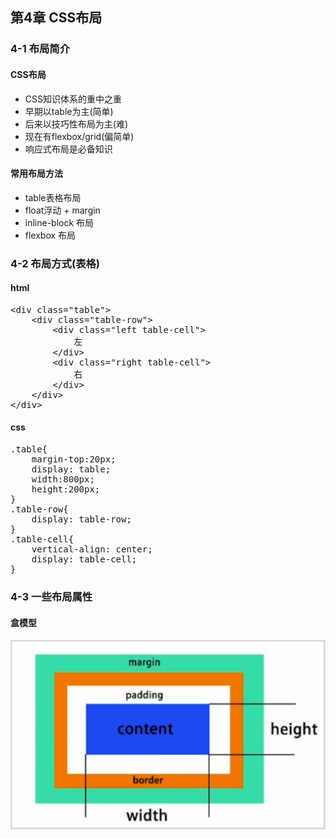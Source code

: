 ## 第4章 CSS布局 ##

### 4-1 布局简介 ###
#### CSS布局 ####
- CSS知识体系的重中之重
- 早期以table为主(简单)
- 后来以技巧性布局为主(难)
- 现在有flexbox/grid(偏简单)
- 响应式布局是必备知识
#### 常用布局方法 ####
- table表格布局
- float浮动 + margin
- inline-block 布局
- flexbox 布局

### 4-2 布局方式(表格) ###
#### html ####
<pre>
&lt;div class="table"&gt;
    &lt;div class="table-row"&gt;
        &lt;div class="left table-cell"&gt;
            左
        &lt;/div&gt;
        &lt;div class="right table-cell"&gt;
            右
        &lt;/div&gt;
    &lt;/div&gt;
&lt;/div&gt;
</pre>
#### css ####
<pre>
.table{
    margin-top:20px;
    display: table;
    width:800px;
    height:200px;
}
.table-row{
    display: table-row;
}
.table-cell{
    vertical-align: center;
    display: table-cell;
}
</pre>

### 4-3 一些布局属性 ###
#### 盒模型 ####
![](https://github.com/guanqing123/css_comprehensive_speak/blob/master/chapter-04-01.png)
